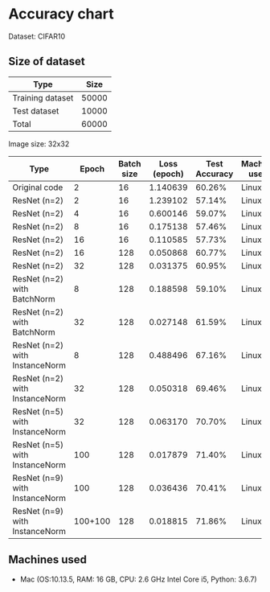 # Accuracy chart

Dataset: CIFAR10

## Size of dataset

Type|Size|
|---|---|
|Training dataset| 50000|
|Test dataset| 10000|
|Total | 60000|

Image size: 32x32

|Type|Epoch|Batch size | Loss (epoch)|Test Accuracy | Machine used |
|---|---|---|---|---|---|
|Original code | 2 | 16 | 1.140639 | 60.26% | Linux |
|ResNet (n=2) | 2 | 16 | 1.239102 | 57.14% | Linux |
|ResNet (n=2) | 4 | 16 | 0.600146 | 59.07% | Linux |
|ResNet (n=2) | 8 | 16 | 0.175138 | 57.46% | Linux |
|ResNet (n=2) | 16 | 16 | 0.110585 | 57.73% | Linux |
|ResNet (n=2) | 16 | 128 | 0.050868 | 60.77% | Linux |
|ResNet (n=2) | 32 | 128 | 0.031375 | 60.95% | Linux |
|ResNet (n=2) with BatchNorm | 8 | 128 | 0.188598 | 59.10% | Linux |
|ResNet (n=2) with BatchNorm | 32 | 128 | 0.027148 | 61.59% | Linux |
|ResNet (n=2) with InstanceNorm | 8 | 128 | 0.488496 | 67.16% | Linux |
|ResNet (n=2) with InstanceNorm | 32 | 128 | 0.050318 | 69.46% | Linux |
|ResNet (n=5) with InstanceNorm | 32 | 128 | 0.063170 | 70.70% | Linux |
|ResNet (n=5) with InstanceNorm | 100 | 128 | 0.017879 | 71.40% | Linux |
|ResNet (n=9) with InstanceNorm | 100 | 128 | 0.036436 | 70.41% | Linux |
|ResNet (n=9) with InstanceNorm | 100+100 | 128 | 0.018815 | 71.86% | Linux |




## Machines used
* Mac (OS:10.13.5, RAM: 16 GB, CPU: 2.6 GHz Intel Core i5, Python: 3.6.7) 